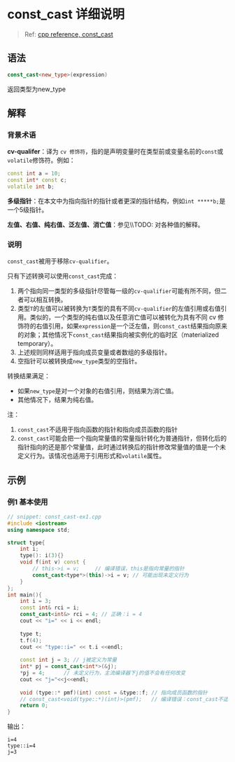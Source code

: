 # const_cast 详细说明

> Ref: [cpp reference, const_cast](https://en.cppreference.com/w/cpp/language/const_cast)



## 语法

```c++
const_cast<new_type>(expression)
```

返回类型为new_type



## 解释

### 背景术语

**cv-qualifer**：译为 `cv 修饰符`，指的是声明变量时在类型前或变量名前的`const`或`volatile`修饰符。例如：

```c++
const int a = 10;
const int* const c;
volatile int b;
```

**多级指针**：在本文中为指向指针的指针或者更深的指针结构，例如`int *****b;`是一个5级指针。

**左值、右值、纯右值、泛左值、消亡值**：参见\\\\TODO: 对各种值的解释。



### 说明

`const_cast`被用于移除`cv-qualifier`。

只有下述转换可以使用`const_cast`完成：

1. 两个指向同一类型的多级指针尽管每一级的`cv-qualifier`可能有所不同，但二者可以相互转换。
2. 类型`T`的左值可以被转换为`T`类型的具有不同`cv-qualifier`的左值引用或右值引用。类似的，一个类型的纯右值以及任意消亡值可以被转化为具有不同 cv 修饰符的右值引用，如果`expression`是一个泛左值，则`const_cast`结果指向原来的对象；其他情况下`const_cast`结果指向被实例化的临时区（materialized temporary）。
3. 上述规则同样适用于指向成员变量或者数组的多级指针。
4. 空指针可以被转换成`new_type`类型的空指针。



转换结果满足：

* 如果`new_type`是对一个对象的右值引用，则结果为消亡值。
* 其他情况下，结果为纯右值。



注：

1. `const_cast`不适用于指向函数的指针和指向成员函数的指针
2. `const_cast`可能会把一个指向常量值的常量指针转化为普通指针，但转化后的指针指向的还是那个常量值，此时通过转换后的指针修改常量值的值是一个未定义行为。该情况也适用于引用形式和`volatile`属性。



## 示例

### 例1 基本使用

```c++
// snippet: const_cast-ex1.cpp
#include <iostream>
using namespace std;

struct type{
    int i;
    type(): i(3){}
    void f(int v) const {
        // this->i = v;		// 编译错误，this是指向常量的指针
        const_cast<type*>(this)->i = v; // 可能出现未定义行为
    }
};
int main(){
    int i = 3;
    const int& rci = i;
    const_cast<int&> rci = 4; // 正确：i = 4
    cout << "i=" << i << endl;
    
    type t;
    t.f(4);
    cout << "type::i=" << t.i <<endl;
    
    const int j = 3; // j被定义为常量
    int* pj = const_cast<int*>(&j);
    *pj = 4;      // 未定义行为，主流编译器下j的值不会有任何改变
    cout << "j="<<j<<endl;
    
    void (type::* pmf)(int) const = &type::f; // 指向成员函数的指针
    // const_cast<void(type::*)(int)>(pmf);   // 编译错误：const_cast不适用于函数指针
    return 0;
}
```

输出：

```
i=4
type::i=4
j=3
```



